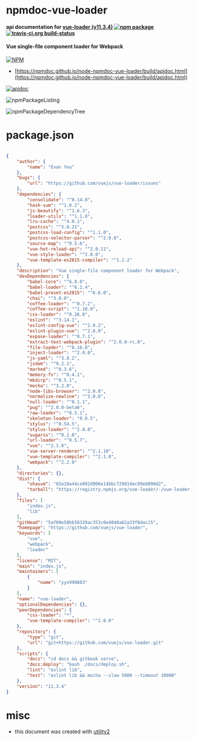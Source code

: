 # npmdoc-vue-loader

#### api documentation for  [vue-loader (v11.3.4)](https://github.com/vuejs/vue-loader)  [![npm package](https://img.shields.io/npm/v/npmdoc-vue-loader.svg?style=flat-square)](https://www.npmjs.org/package/npmdoc-vue-loader) [![travis-ci.org build-status](https://api.travis-ci.org/npmdoc/node-npmdoc-vue-loader.svg)](https://travis-ci.org/npmdoc/node-npmdoc-vue-loader)

#### Vue single-file component loader for Webpack

[![NPM](https://nodei.co/npm/vue-loader.png?downloads=true&downloadRank=true&stars=true)](https://www.npmjs.com/package/vue-loader)

- [https://npmdoc.github.io/node-npmdoc-vue-loader/build/apidoc.html](https://npmdoc.github.io/node-npmdoc-vue-loader/build/apidoc.html)

[![apidoc](https://npmdoc.github.io/node-npmdoc-vue-loader/build/screenCapture.buildCi.browser.%252Ftmp%252Fbuild%252Fapidoc.html.png)](https://npmdoc.github.io/node-npmdoc-vue-loader/build/apidoc.html)

![npmPackageListing](https://npmdoc.github.io/node-npmdoc-vue-loader/build/screenCapture.npmPackageListing.svg)

![npmPackageDependencyTree](https://npmdoc.github.io/node-npmdoc-vue-loader/build/screenCapture.npmPackageDependencyTree.svg)



# package.json

```json

{
    "author": {
        "name": "Evan You"
    },
    "bugs": {
        "url": "https://github.com/vuejs/vue-loader/issues"
    },
    "dependencies": {
        "consolidate": "^0.14.0",
        "hash-sum": "^1.0.2",
        "js-beautify": "^1.6.3",
        "loader-utils": "^1.1.0",
        "lru-cache": "^4.0.1",
        "postcss": "^5.0.21",
        "postcss-load-config": "^1.1.0",
        "postcss-selector-parser": "^2.0.0",
        "source-map": "^0.5.6",
        "vue-hot-reload-api": "^2.0.11",
        "vue-style-loader": "^2.0.0",
        "vue-template-es2015-compiler": "^1.2.2"
    },
    "description": "Vue single-file component loader for Webpack",
    "devDependencies": {
        "babel-core": "^6.8.0",
        "babel-loader": "^6.2.4",
        "babel-preset-es2015": "^6.6.0",
        "chai": "^3.0.0",
        "coffee-loader": "^0.7.2",
        "coffee-script": "^1.10.0",
        "css-loader": "^0.26.0",
        "eslint": "^3.14.1",
        "eslint-config-vue": "^2.0.2",
        "eslint-plugin-vue": "^2.0.0",
        "expose-loader": "^0.7.1",
        "extract-text-webpack-plugin": "^2.0.0-rc.0",
        "file-loader": "^0.10.0",
        "inject-loader": "^2.0.0",
        "js-yaml": "^3.8.2",
        "jsdom": "^9.2.1",
        "marked": "^0.3.6",
        "memory-fs": "^0.4.1",
        "mkdirp": "^0.5.1",
        "mocha": "^3.2.0",
        "node-libs-browser": "^2.0.0",
        "normalize-newline": "^3.0.0",
        "null-loader": "^0.1.1",
        "pug": "^2.0.0-beta6",
        "raw-loader": "^0.5.1",
        "skeleton-loader": "0.0.5",
        "stylus": "^0.54.5",
        "stylus-loader": "^2.0.0",
        "sugarss": "^0.2.0",
        "url-loader": "^0.5.7",
        "vue": "^2.1.0",
        "vue-server-renderer": "^2.1.10",
        "vue-template-compiler": "^2.1.0",
        "webpack": "^2.2.0"
    },
    "directories": {},
    "dist": {
        "shasum": "65e10a44ce092d906e14bbc72981dec99eb090d2",
        "tarball": "https://registry.npmjs.org/vue-loader/-/vue-loader-11.3.4.tgz"
    },
    "files": [
        "index.js",
        "lib"
    ],
    "gitHead": "5af00e58bb58329ac353c0e4048a62a33f8dac15",
    "homepage": "https://github.com/vuejs/vue-loader",
    "keywords": [
        "vue",
        "webpack",
        "loader"
    ],
    "license": "MIT",
    "main": "index.js",
    "maintainers": [
        {
            "name": "yyx990803"
        }
    ],
    "name": "vue-loader",
    "optionalDependencies": {},
    "peerDependencies": {
        "css-loader": "*",
        "vue-template-compiler": "^2.0.0"
    },
    "repository": {
        "type": "git",
        "url": "git+https://github.com/vuejs/vue-loader.git"
    },
    "scripts": {
        "docs": "cd docs && gitbook serve",
        "docs:deploy": "bash ./docs/deploy.sh",
        "lint": "eslint lib",
        "test": "eslint lib && mocha --slow 5000 --timeout 10000"
    },
    "version": "11.3.4"
}
```



# misc
- this document was created with [utility2](https://github.com/kaizhu256/node-utility2)
